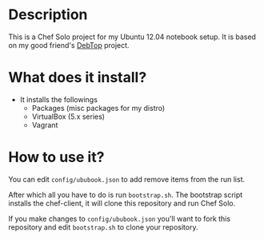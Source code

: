 # Description

This is a Chef Solo project for my Ubuntu 12.04 notebook setup.
It is based on my good friend's [DebTop](https://github.com/gregf/chef-debtop) project.

# What does it install?

* It installs the followings
  * Packages (misc packages for my distro)
  * VirtualBox (5.x series)
  * Vagrant

# How to use it?

You can edit `config/ububook.json` to add remove items from the run list.

After which all you have to do is run `bootstrap.sh`. The bootstrap script installs the
chef-client, it will clone this repository and run Chef Solo.

If you make changes to `config/ububook.json` you'll want to fork this repository 
and edit `bootstrap.sh` to clone your repository.

